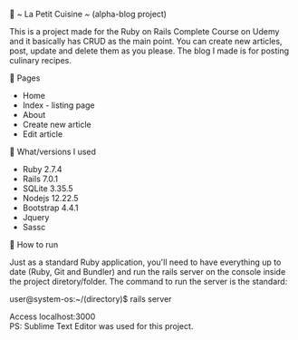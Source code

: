 :pancakes: *~* La Petit Cuisine *~* (alpha-blog project) 

This is a project made for the Ruby on Rails Complete Course on Udemy and it basically has CRUD as the main point. You can create new articles, post, update and delete them as you please. The blog I made is for posting culinary recipes.

:sushi: Pages 

- Home
- Index - listing page
- About
- Create new article
- Edit article

:cake: What/versions I used

- Ruby 2.7.4
- Rails 7.0.1
- SQLite 3.35.5
- Nodejs 12.22.5
- Bootstrap 4.4.1
- Jquery
- Sassc

:beverage_box: How to run

Just as a standard Ruby application, you'll need to have everything up to date (Ruby, Git and Bundler) and run the rails server on the console inside the project diretory/folder. The command to run the server is the standard:

user@system-os:~/(directory)$ rails server <br>

Access localhost:3000 <br>
PS: Sublime Text Editor was used for this project.
